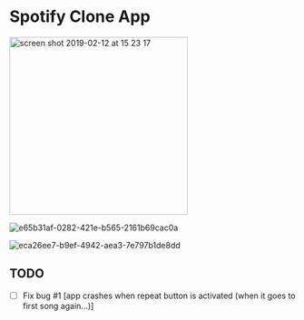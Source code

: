 # Spotify Clone App



<img width="314" alt="screen shot 2019-02-12 at 15 23 17" src="https://user-images.githubusercontent.com/25078625/52635158-334ddd80-2eda-11e9-99b6-5127d2390e27.png">

![e65b31af-0282-421e-b565-2161b69cac0a](https://user-images.githubusercontent.com/25078625/50541580-ecba5300-0bb9-11e9-9984-3646824b8802.GIF)

![eca26ee7-b9ef-4942-aea3-7e797b1de8dd](https://user-images.githubusercontent.com/25078625/50541789-23926800-0bbe-11e9-909e-e76a0862daf2.GIF)


## TODO 
- [ ] Fix bug #1 [app crashes when repeat button is activated (when it goes to first song again...)]



